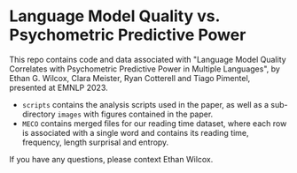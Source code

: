 # Language Model Quality vs. Psychometric Predictive Power

This repo contains code and data associated with "Language Model Quality Correlates with Psychometric Predictive Power in Multiple Languages", by Ethan G. Wilcox, Clara Meister, Ryan Cotterell and Tiago Pimentel, presented at EMNLP 2023.

* `scripts` contains the analysis scripts used in the paper, as well as a sub-directory `images` with figures contained in the paper.
* `MECO` contains merged files for our reading time dataset, where each row is associated with a single word and contains its reading time, frequency, length surprisal and entropy.

If you have any questions, please context Ethan Wilcox.
